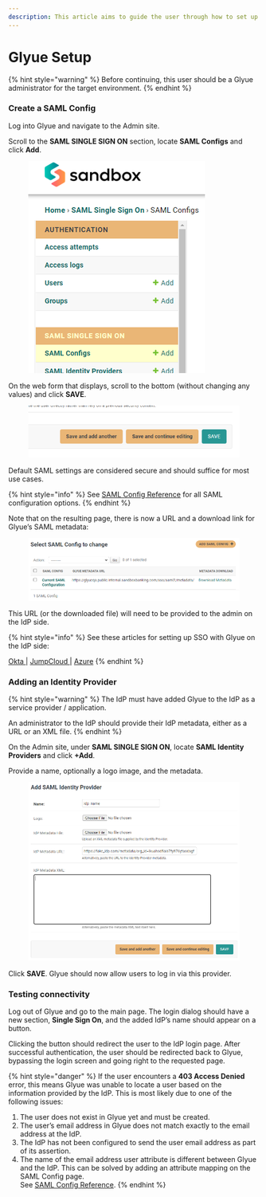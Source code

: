 ```yaml
---
description: This article aims to guide the user through how to set up SAML SSO in Glyue.
---
```


# Glyue Setup

{% hint style="warning" %}
Before continuing, this user should be a Glyue administrator for the target environment.
{% endhint %}

### Create a SAML Config <a href="#glyuesinglesignon-sso-basicsetuphowto-createasamlconfig" id="glyuesinglesignon-sso-basicsetuphowto-createasamlconfig"></a>

Log into Glyue and navigate to the Admin site.

Scroll to the **SAML SINGLE SIGN ON** section, locate **SAML Configs** and click **Add**.

<figure><img src="../../.gitbook/assets/793542711.png" alt=""><figcaption></figcaption></figure>

On the web form that displays, scroll to the bottom (without changing any values) and click **SAVE**.

<figure><img src="../../.gitbook/assets/793182307.png" alt=""><figcaption></figcaption></figure>

Default SAML settings are considered secure and should suffice for most use cases.

{% hint style="info" %}
See [SAML Config Reference](https://app.gitbook.com/o/hMR7ZmLUVPDLpu0EFvkY/s/1flQ2To8tQpCQWl2Ty9U/\~/changes/60/configure-saml-based-sso/saml-config-reference) for all SAML configuration options.
{% endhint %}

Note that on the resulting page, there is now a URL and a download link for Glyue’s SAML metadata:

<figure><img src="../../.gitbook/assets/image.png" alt=""><figcaption></figcaption></figure>

This URL (or the downloaded file) will need to be provided to the admin on the IdP side.

{% hint style="info" %}
See these articles for setting up SSO with Glyue on the IdP side:

[Okta ](https://app.gitbook.com/o/hMR7ZmLUVPDLpu0EFvkY/s/1flQ2To8tQpCQWl2Ty9U/\~/changes/60/configure-saml-based-sso/okta-sso)| [JumpCloud ](https://app.gitbook.com/o/hMR7ZmLUVPDLpu0EFvkY/s/1flQ2To8tQpCQWl2Ty9U/\~/changes/60/configure-saml-based-sso/jumpcloud-sso)| [Azure](https://app.gitbook.com/o/hMR7ZmLUVPDLpu0EFvkY/s/1flQ2To8tQpCQWl2Ty9U/\~/changes/60/configure-saml-based-sso/azure-sso)
{% endhint %}



### Adding an Identity Provider <a href="#glyuesinglesignon-sso-basicsetuphowto-addinganidentityprovider" id="glyuesinglesignon-sso-basicsetuphowto-addinganidentityprovider"></a>

{% hint style="warning" %}
The IdP must have added Glyue to the IdP as a service provider / application.

An administrator to the IdP should provide their IdP metadata, either as a URL or an XML file.
{% endhint %}

On the Admin site, under **SAML SINGLE SIGN ON**, locate **SAML Identity Providers** and click **+Add**.

Provide a name, optionally a logo image, and the metadata.

<figure><img src="../../.gitbook/assets/793804878.png" alt=""><figcaption></figcaption></figure>

Click **SAVE**. Glyue should now allow users to log in via this provider.

### Testing connectivity <a href="#glyuesinglesignon-sso-basicsetuphowto-testingconnectivity" id="glyuesinglesignon-sso-basicsetuphowto-testingconnectivity"></a>

Log out of Glyue and go to the main page. The login dialog should have a new section, **Single Sign On**, and the added IdP’s name should appear on a button.

Clicking the button should redirect the user to the IdP login page. After successful authentication, the user should be redirected back to Glyue, bypassing the login screen and going right to the requested page.

{% hint style="danger" %}
If the user encounters a **403 Access Denied** error, this means Glyue was unable to locate a user based on the information provided by the IdP. This is most likely due to one of the following issues:

1. The user does not exist in Glyue yet and must be created.
2. The user’s email address in Glyue does not match exactly to the email address at the IdP.
3. The IdP has not been configured to send the user email address as part of its assertion.
4. The name of the email address user attribute is different between Glyue and the IdP. This can be solved by adding an attribute mapping on the SAML Config page.\
   See [SAML Config Reference](https://app.gitbook.com/o/hMR7ZmLUVPDLpu0EFvkY/s/1flQ2To8tQpCQWl2Ty9U/\~/changes/60/configure-saml-based-sso/saml-config-reference).
{% endhint %}
